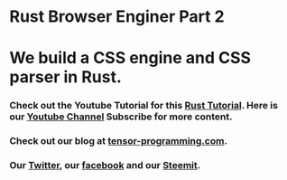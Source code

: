 # Rust Browser Enginer Part 2

# We build a CSS engine and CSS parser in Rust. 

### Check out the Youtube Tutorial for this [Rust Tutorial](https://youtu.be/dnrEto7adg0).  Here is our [Youtube Channel](https://www.youtube.com/channel/UCYqCZOwHbnPwyjawKfE21wg) Subscribe for more content.

### Check out our blog at [tensor-programming.com](http://tensor-programming.com/).

### Our [Twitter](https://twitter.com/TensorProgram), our [facebook](https://www.facebook.com/Tensor-Programming-1197847143611799/) and our [Steemit](https://steemit.com/@tensor).
